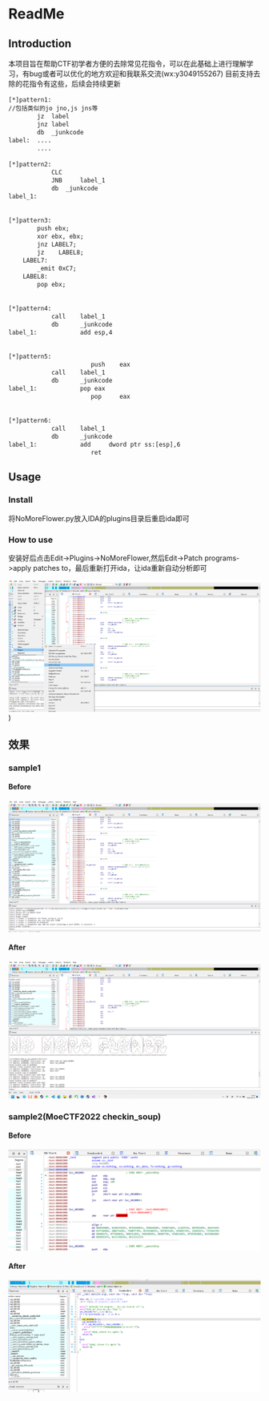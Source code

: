 # ReadMe

## Introduction

本项目旨在帮助CTF初学者方便的去除常见花指令，可以在此基础上进行理解学习，有bug或者可以优化的地方欢迎和我联系交流(wx:y3049155267)
目前支持去除的花指令有这些，后续会持续更新

```
[*]pattern1:
//包括类似的jo jno,js jns等
		jz	label
		jnz	label
		db	_junkcode
label:	....
		....

[*]pattern2:
			CLC
			JNB 	label_1
			db 	_junkcode
label_1:


[*]pattern3:
        push ebx;
        xor ebx, ebx;
        jnz LABEL7;
        jz    LABEL8;
    LABEL7:
        _emit 0xC7;
    LABEL8:
        pop ebx;
        

[*]pattern4:
			call	label_1
			db		_junkcode
label_1:	        add	esp,4


[*]pattern5:
                       push    eax
			call	label_1
			db		_junkcode
label_1:	        pop	eax
                       pop     eax
                  

[*]pattern6:
			call	label_1
			db		_junkcode
label_1:	        add     dword ptr ss:[esp],6
                       ret
```



## Usage

### Install

将NoMoreFlower.py放入IDA的plugins目录后重启ida即可

### How to use

安装好后点击Edit->Plugins->NoMoreFlower,然后Edit->Patch programs->apply patches to，最后重新打开ida，让ida重新自动分析即可

![use](https://github.com/x1aon1ng/NoMoreFlower/blob/master/pic/use.png))
## 效果

### sample1

#### Before

![example_before](https://github.com/x1aon1ng/NoMoreFlower/blob/master/pic/example_before.png)

#### After
![example_atfer](https://github.com/x1aon1ng/NoMoreFlower/blob/master/pic/example_atfer.png)

### sample2(MoeCTF2022 checkin_soup)

#### Before

![checkinsoup_before](https://github.com/x1aon1ng/NoMoreFlower/blob/master/pic/checkinsoup_before.png)

#### After

![checkinsoup_after](https://github.com/x1aon1ng/NoMoreFlower/blob/master/pic/checkinsoup_after.png)
